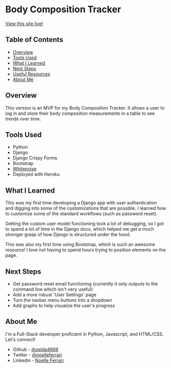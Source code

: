 # Body Composition Tracker

[View this site live!](https://body-comp.herokuapp.com/)

## Table of Contents

- [Overview](#Overview)
- [Tools Used](#tools-used)
- [What I Learned](#what-i-learned)
- [Next Steps](#next-steps)
- [Useful Resources](#useful-resources)
- [About Me](#about-me)

## Overview

This version is an MVP for my Body Composition Tracker. It allows a user to log in and store their body composition measurements in a table to see trends over time.

## Tools Used

- Python
- Django
- Django Crispy Forms
- Bootstrap
- [Whitenoise](https://whitenoise.evans.io/en/stable/)
- Deployed with Heroku

## What I Learned

This was my first time developing a Django app with user authentication and digging into some of the customizations that are possible. I learned how to customize some of the standard workflows (such as password reset).

Getting the custom user model functioning took a lot of debugging, so I got to spend a lot of time in the Django docs, which helped me get a much stronger grasp of how Django is structured under the hood.

This was also my first time using Bootstrap, which is such an awesome resource! I love not having to spend hours trying to position elements on the page.

## Next Steps

- Get password reset email functioning (currently it only outputs to the command line which isn't very useful)
- Add a more robust 'User Settings' page
- Turn the navbar menu buttons into a dropdown
- Add graphs to help visualize the user's progress

## About Me

I'm a Full-Stack developer proficient in Python, Javascript, and HTML/CSS. Let's connect!

- Github - [@zelda4669](https://github.com/zelda4669)
- Twitter - [@noelleferrari](https://twitter.com/noelleferrari)
- Linkedin - [Noelle Ferrari](https://www.linkedin.com/in/noelleferrari/)
